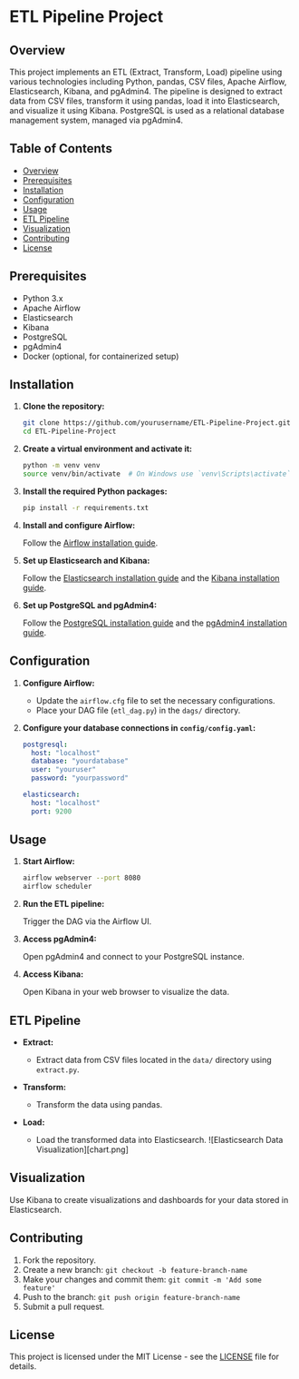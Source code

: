 # ETL Pipeline Project

## Overview

This project implements an ETL (Extract, Transform, Load) pipeline using various technologies including Python, pandas, CSV files, Apache Airflow, Elasticsearch, Kibana, and pgAdmin4. The pipeline is designed to extract data from CSV files, transform it using pandas, load it into Elasticsearch, and visualize it using Kibana. PostgreSQL is used as a relational database management system, managed via pgAdmin4.

## Table of Contents

- [Overview](#overview)
- [Prerequisites](#prerequisites)
- [Installation](#installation)
- [Configuration](#configuration)
- [Usage](#usage)
- [ETL Pipeline](#etl-pipeline)
- [Visualization](#visualization)
- [Contributing](#contributing)
- [License](#license)


## Prerequisites

- Python 3.x
- Apache Airflow
- Elasticsearch
- Kibana
- PostgreSQL
- pgAdmin4
- Docker (optional, for containerized setup)

## Installation

1. **Clone the repository:**

    ```bash
    git clone https://github.com/yourusername/ETL-Pipeline-Project.git
    cd ETL-Pipeline-Project
    ```

2. **Create a virtual environment and activate it:**

    ```bash
    python -m venv venv
    source venv/bin/activate  # On Windows use `venv\Scripts\activate`
    ```

3. **Install the required Python packages:**

    ```bash
    pip install -r requirements.txt
    ```

4. **Install and configure Airflow:**

    Follow the [Airflow installation guide](https://airflow.apache.org/docs/apache-airflow/stable/installation.html).

5. **Set up Elasticsearch and Kibana:**

    Follow the [Elasticsearch installation guide](https://www.elastic.co/guide/en/elasticsearch/reference/current/install-elasticsearch.html) and the [Kibana installation guide](https://www.elastic.co/guide/en/kibana/current/install.html).

6. **Set up PostgreSQL and pgAdmin4:**

    Follow the [PostgreSQL installation guide](https://www.postgresql.org/download/) and the [pgAdmin4 installation guide](https://www.pgadmin.org/download/).

## Configuration

1. **Configure Airflow:**

    - Update the `airflow.cfg` file to set the necessary configurations.
    - Place your DAG file (`etl_dag.py`) in the `dags/` directory.

2. **Configure your database connections in `config/config.yaml`:**

    ```yaml
    postgresql:
      host: "localhost"
      database: "yourdatabase"
      user: "youruser"
      password: "yourpassword"

    elasticsearch:
      host: "localhost"
      port: 9200
    ```

## Usage

1. **Start Airflow:**

    ```bash
    airflow webserver --port 8080
    airflow scheduler
    ```

2. **Run the ETL pipeline:**

    Trigger the DAG via the Airflow UI.

3. **Access pgAdmin4:**

    Open pgAdmin4 and connect to your PostgreSQL instance.

4. **Access Kibana:**

    Open Kibana in your web browser to visualize the data.

## ETL Pipeline

- **Extract:**
  - Extract data from CSV files located in the `data/` directory using `extract.py`.

- **Transform:**
  - Transform the data using pandas.

- **Load:**
  - Load the transformed data into Elasticsearch.
  ![Elasticsearch Data Visualization][chart.png]

## Visualization

Use Kibana to create visualizations and dashboards for your data stored in Elasticsearch.

## Contributing

1. Fork the repository.
2. Create a new branch: `git checkout -b feature-branch-name`
3. Make your changes and commit them: `git commit -m 'Add some feature'`
4. Push to the branch: `git push origin feature-branch-name`
5. Submit a pull request.







## License

This project is licensed under the MIT License - see the [LICENSE](LICENSE) file for details.
